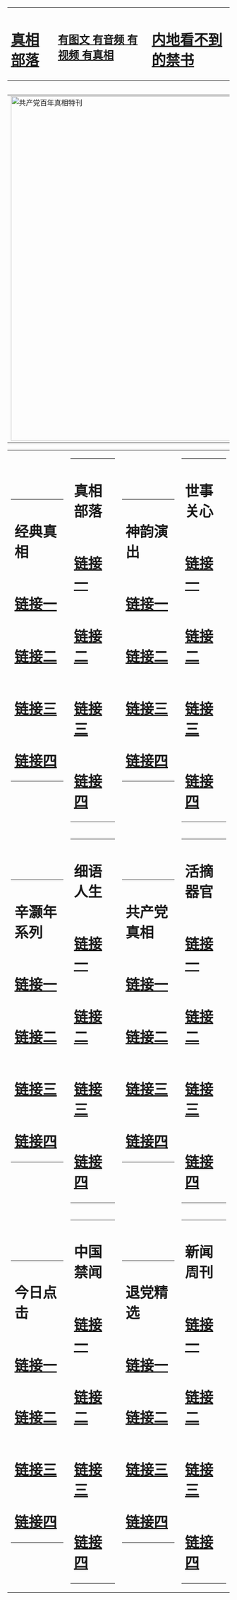 <table><tr><td><H1><a href="http://zx.hopto.me/74rzv">真相部落</a></H1></td><td><H2><a href="http://zx.hopto.me/slb-w">有图文 有音频 有视频 有真相</a></H2><td><H1><a href="http://zx.hopto.me/3sg6h"> 内地看不到的禁书</a></H1></td></table><table><table><tr><td><a href="http://zx.hopto.me/bkdna"><img src="http://2847.l32.abigcompany.com/zx/bngcd/gcdbnzx.jpg" width="780"  border="0" alt="共产党百年真相特刊"></a></td></tr></table><table><tr><td><table><tr><td ><h1>经典真相</h1></td></tr><tr><td><h1>  <a href="http://zx.hopto.me/aak5j" target=_blank>链接一</a>  </h1></td></tr><tr><td><h1>  <a href="http://zx.hopto.me/saghw" target=_blank>链接二</a>  </h1></td></tr><tr><td><h1>  <a href="http://zx.hopto.me/qalc6" target=_blank>链接三</a>  </h1></td></tr><tr><td><h1>  <a href="http://zx.hopto.me/krxhb" target=_blank>链接四</a>  </h1></td></tr></table></td><td><table><tr><td ><h1>真相部落</h1></td></tr><tr><td><h1>  <a href="http://zx.hopto.me/8znsi" target=_blank>链接一</a>  </h1></td></tr><tr><td><h1>  <a href="http://zx.hopto.me/lu4f4" target=_blank>链接二</a>  </h1></td></tr><tr><td><h1>  <a href="http://zx.hopto.me/boksf" target=_blank>链接三</a>  </h1></td></tr><tr><td><h1>  <a href="http://zx.hopto.me/0de2i" target=_blank>链接四</a>  </h1></td></tr></table></td><td><table><tr><td ><h1>神韵演出</h1></td></tr><tr><td><h1>  <a href="http://zx.hopto.me/2b25-" target=_blank>链接一</a>  </h1></td></tr><tr><td><h1>  <a href="http://zx.hopto.me/ywyhs" target=_blank>链接二</a>  </h1></td></tr><tr><td><h1>  <a href="http://zx.hopto.me/s26n7" target=_blank>链接三</a>  </h1></td></tr><tr><td><h1>  <a href="http://zx.hopto.me/406fx" target=_blank>链接四</a>  </h1></td></tr></table></td><td><table><tr><td ><h1>世事关心</h1></td></tr><tr><td><h1>  <a href="http://zx.hopto.me/v3ulf" target=_blank>链接一</a>  </h1></td></tr><tr><td><h1>  <a href="http://zx.hopto.me/miuqm" target=_blank>链接二</a>  </h1></td></tr><tr><td><h1>  <a href="http://zx.hopto.me/j84f2" target=_blank>链接三</a>  </h1></td></tr><tr><td><h1>  <a href="http://zx.hopto.me/iqgb4" target=_blank>链接四</a>  </h1></td></tr></table></td></tr><tr><td><table><tr><td ><h1>辛灏年系列</h1></td></tr><tr><td><h1>  <a href="http://zx.hopto.me/ffqay" target=_blank>链接一</a>  </h1></td></tr><tr><td><h1>  <a href="http://zx.hopto.me/iqklo" target=_blank>链接二</a>  </h1></td></tr><tr><td><h1>  <a href="http://zx.hopto.me/rkxy9" target=_blank>链接三</a>  </h1></td></tr><tr><td><h1>  <a href="http://zx.hopto.me/uw4ih" target=_blank>链接四</a>  </h1></td></tr></table></td><td><table><tr><td ><h1>细语人生</h1></td></tr><tr><td><h1>  <a href="http://zx.hopto.me/slqtl" target=_blank>链接一</a>  </h1></td></tr><tr><td><h1>  <a href="http://zx.hopto.me/3lo0s" target=_blank>链接二</a>  </h1></td></tr><tr><td><h1>  <a href="http://zx.hopto.me/yb2av" target=_blank>链接三</a>  </h1></td></tr><tr><td><h1>  <a href="http://zx.hopto.me/1l-sm" target=_blank>链接四</a>  </h1></td></tr></table></td><td><table><tr><td ><h1>共产党真相</h1></td></tr><tr><td><h1>  <a href="http://zx.hopto.me/4cws5" target=_blank>链接一</a>  </h1></td></tr><tr><td><h1>  <a href="http://zx.hopto.me/stobe" target=_blank>链接二</a>  </h1></td></tr><tr><td><h1>  <a href="http://zx.hopto.me/35a4r" target=_blank>链接三</a>  </h1></td></tr><tr><td><h1>  <a href="http://zx.hopto.me/uxz33" target=_blank>链接四</a>  </h1></td></tr></table></td><td><table><tr><td ><h1>活摘器官</h1></td></tr><tr><td><h1>  <a href="http://zx.hopto.me/do9my" target=_blank>链接一</a>  </h1></td></tr><tr><td><h1>  <a href="http://zx.hopto.me/dwbai" target=_blank>链接二</a>  </h1></td></tr><tr><td><h1>  <a href="http://zx.hopto.me/wi-7k" target=_blank>链接三</a>  </h1></td></tr><tr><td><h1>  <a href="http://zx.hopto.me/n7wf6" target=_blank>链接四</a>  </h1></td></tr></table></td></tr><tr><td><table><tr><td ><h1>今日点击</h1></td></tr><tr><td><h1>  <a href="http://zx.hopto.me/vn9xv" target=_blank>链接一</a>  </h1></td></tr><tr><td><h1>  <a href="http://zx.hopto.me/uvmpv" target=_blank>链接二</a>  </h1></td></tr><tr><td><h1>  <a href="http://zx.hopto.me/hy-tf" target=_blank>链接三</a>  </h1></td></tr><tr><td><h1>  <a href="http://zx.hopto.me/8rkj1" target=_blank>链接四</a>  </h1></td></tr></table></td><td><table><tr><td ><h1>中国禁闻</h1></td></tr><tr><td><h1>  <a href="http://zx.hopto.me/ksesi" target=_blank>链接一</a>  </h1></td></tr><tr><td><h1>  <a href="http://zx.hopto.me/-228x" target=_blank>链接二</a>  </h1></td></tr><tr><td><h1>  <a href="http://zx.hopto.me/27r7n" target=_blank>链接三</a>  </h1></td></tr><tr><td><h1>  <a href="http://zx.hopto.me/bf8x7" target=_blank>链接四</a>  </h1></td></tr></table></td><td><table><tr><td ><h1>退党精选</h1></td></tr><tr><td><h1>  <a href="http://zx.hopto.me/60sj3" target=_blank>链接一</a>  </h1></td></tr><tr><td><h1>  <a href="http://zx.hopto.me/vkn9f" target=_blank>链接二</a>  </h1></td></tr><tr><td><h1>  <a href="http://zx.hopto.me/b-5lx" target=_blank>链接三</a>  </h1></td></tr><tr><td><h1>  <a href="http://zx.hopto.me/zc1p8" target=_blank>链接四</a>  </h1></td></tr></table></td><td><table><tr><td ><h1>新闻周刊</h1></td></tr><tr><td><h1>  <a href="http://zx.hopto.me/3f-fq" target=_blank>链接一</a>  </h1></td></tr><tr><td><h1>  <a href="http://zx.hopto.me/0tpef" target=_blank>链接二</a>  </h1></td></tr><tr><td><h1>  <a href="http://zx.hopto.me/srb2j" target=_blank>链接三</a>  </h1></td></tr><tr><td><h1>  <a href="http://zx.hopto.me/genlj" target=_blank>链接四</a>  </h1></td></tr></table></td></tr></table>
